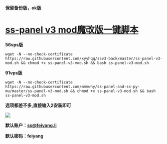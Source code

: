 
**保留备份版，ok版**
# [ss-panel v3 mod魔改版一键脚本](https://91vps.club/2017/05/27/ss-panel-v3-mod/)
**56vps版**
```
wget -N --no-check-certificate https://raw.githubusercontent.com/xyyhqq/ssv3-back/master/ss-panel-v3-mod.sh && chmod +x ss-panel-v3-mod.sh && bash ss-panel-v3-mod.sh
```
**91vps版**
```
wget -N --no-check-certificate https://raw.githubusercontent.com/mmmwhy/ss-panel-and-ss-py-mu/master/ss-panel-v3-mod.sh && chmod +x ss-panel-v3-mod.sh && bash ss-panel-v3-mod.sh
```

**选项都差不多,直接输入2安装即可**

![](https://ooo.0o0.ooo/2017/05/27/592934ed4e208.jpg)

**默认账户：ss@feiyang.li**

**默认密码：feiyang**


